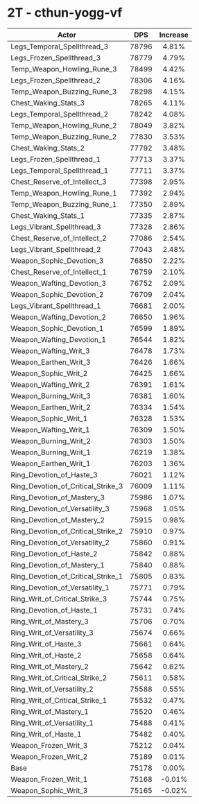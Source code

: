 # 2T - cthun-yogg-vf
| Actor | DPS | Increase |
|---|:---:|:---:|
|Legs_Temporal_Spellthread_3|78796|4.81%|
|Legs_Frozen_Spellthread_3|78779|4.79%|
|Temp_Weapon_Howling_Rune_3|78499|4.42%|
|Legs_Frozen_Spellthread_2|78306|4.16%|
|Temp_Weapon_Buzzing_Rune_3|78298|4.15%|
|Chest_Waking_Stats_3|78265|4.11%|
|Legs_Temporal_Spellthread_2|78242|4.08%|
|Temp_Weapon_Howling_Rune_2|78049|3.82%|
|Temp_Weapon_Buzzing_Rune_2|77830|3.53%|
|Chest_Waking_Stats_2|77792|3.48%|
|Legs_Frozen_Spellthread_1|77713|3.37%|
|Legs_Temporal_Spellthread_1|77711|3.37%|
|Chest_Reserve_of_Intellect_3|77398|2.95%|
|Temp_Weapon_Howling_Rune_1|77392|2.94%|
|Temp_Weapon_Buzzing_Rune_1|77350|2.89%|
|Chest_Waking_Stats_1|77335|2.87%|
|Legs_Vibrant_Spellthread_3|77328|2.86%|
|Chest_Reserve_of_Intellect_2|77086|2.54%|
|Legs_Vibrant_Spellthread_2|77043|2.48%|
|Weapon_Sophic_Devotion_3|76850|2.22%|
|Chest_Reserve_of_Intellect_1|76759|2.10%|
|Weapon_Wafting_Devotion_3|76752|2.09%|
|Weapon_Sophic_Devotion_2|76709|2.04%|
|Legs_Vibrant_Spellthread_1|76681|2.00%|
|Weapon_Wafting_Devotion_2|76650|1.96%|
|Weapon_Sophic_Devotion_1|76599|1.89%|
|Weapon_Wafting_Devotion_1|76544|1.82%|
|Weapon_Wafting_Writ_3|76478|1.73%|
|Weapon_Earthen_Writ_3|76426|1.66%|
|Weapon_Sophic_Writ_2|76425|1.66%|
|Weapon_Wafting_Writ_2|76391|1.61%|
|Weapon_Burning_Writ_3|76381|1.60%|
|Weapon_Earthen_Writ_2|76334|1.54%|
|Weapon_Sophic_Writ_1|76328|1.53%|
|Weapon_Wafting_Writ_1|76309|1.50%|
|Weapon_Burning_Writ_2|76303|1.50%|
|Weapon_Burning_Writ_1|76219|1.38%|
|Weapon_Earthen_Writ_1|76203|1.36%|
|Ring_Devotion_of_Haste_3|76021|1.12%|
|Ring_Devotion_of_Critical_Strike_3|76009|1.11%|
|Ring_Devotion_of_Mastery_3|75986|1.07%|
|Ring_Devotion_of_Versatility_3|75968|1.05%|
|Ring_Devotion_of_Mastery_2|75915|0.98%|
|Ring_Devotion_of_Critical_Strike_2|75910|0.97%|
|Ring_Devotion_of_Versatility_2|75860|0.91%|
|Ring_Devotion_of_Haste_2|75842|0.88%|
|Ring_Devotion_of_Mastery_1|75840|0.88%|
|Ring_Devotion_of_Critical_Strike_1|75805|0.83%|
|Ring_Devotion_of_Versatility_1|75771|0.79%|
|Ring_Writ_of_Critical_Strike_3|75744|0.75%|
|Ring_Devotion_of_Haste_1|75731|0.74%|
|Ring_Writ_of_Mastery_3|75706|0.70%|
|Ring_Writ_of_Versatility_3|75674|0.66%|
|Ring_Writ_of_Haste_3|75661|0.64%|
|Ring_Writ_of_Haste_2|75658|0.64%|
|Ring_Writ_of_Mastery_2|75642|0.62%|
|Ring_Writ_of_Critical_Strike_2|75611|0.58%|
|Ring_Writ_of_Versatility_2|75588|0.55%|
|Ring_Writ_of_Critical_Strike_1|75532|0.47%|
|Ring_Writ_of_Mastery_1|75520|0.46%|
|Ring_Writ_of_Versatility_1|75488|0.41%|
|Ring_Writ_of_Haste_1|75482|0.40%|
|Weapon_Frozen_Writ_3|75212|0.04%|
|Weapon_Frozen_Writ_2|75189|0.01%|
|Base|75178|0.00%|
|Weapon_Frozen_Writ_1|75168|-0.01%|
|Weapon_Sophic_Writ_3|75165|-0.02%|
